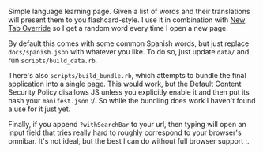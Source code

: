Simple language learning page. Given a list of words and their translations will present them to you flashcard-style. I use it in combination with [New Tab Override](https://addons.mozilla.org/en-US/firefox/addon/new-tab-override/) so I get a random word every time I open a new page.

By default this comes with some common Spanish words, but just replace `docs/spanish.json` with whatever you like. To do so, just update `data/` and run `scripts/build_data.rb`.

There's also `scripts/build_bundle.rb`, which attempts to bundle the final application into a single page. This would work, but the Default Content Security Policy disallows JS unless you explicitly enable it and then put its hash your `manifest.json` :/. So while the bundling does work I haven't found a use for it just yet.

Finally, if you append `?withSearchBar` to your url, then typing will open an input field that tries really hard to roughly correspond to your browser's omnibar. It's not ideal, but the best I can do without full browser support :\.
